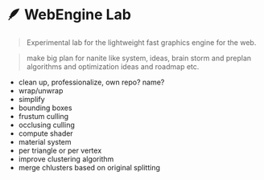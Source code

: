 # 🪶 WebEngine Lab

> Experimental lab for the lightweight fast graphics engine for the web.

> make big plan for nanite like system, ideas, brain storm and preplan algorithms and optimization ideas and roadmap etc.

-   clean up, professionalize, own repo? name?
-   wrap/unwrap
-   simplify
-   bounding boxes
-   frustum culling
-   occlusing culling
-   compute shader
-   material system
-   per triangle or per vertex
-   improve clustering algorithm
-   merge chlusters based on original splitting
